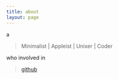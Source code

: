 ```yaml
---
title: about
layout: page
---
```


a

> Minimalist | Appleist | Unixer | Coder

who involved in 

> [github](https://github.com/uglyname)

